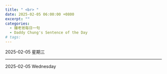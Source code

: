 ```yaml
---
title: " <br> "
date: 2025-02-05 06:00:00 +0800
excerpt: ""
categories:
  - 鍾老爸每日一句
  - Daddy Chung's Sentence of the Day
# tags:
---
```


2025-02-05 星期三

> 

---

2025-02-05 Wednesday

> 
